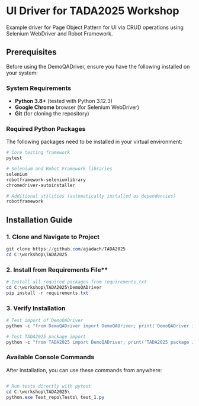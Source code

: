 # UI Driver for TADA2025 Workshop

Example driver for Page Object Pattern for UI via CRUD operations using Selenium WebDriver and Robot Framework.

## Prerequisites

Before using the DemoQADriver, ensure you have the following installed on your system:

### System Requirements
- **Python 3.8+** (tested with Python 3.12.3)
- **Google Chrome** browser (for Selenium WebDriver)
- **Git** (for cloning the repository)

### Required Python Packages

The following packages need to be installed in your virtual environment:

```bash
# Core testing framework
pytest

# Selenium and Robot Framework libraries
selenium
robotframework-seleniumlibrary
chromedriver-autoinstaller

# Additional utilities (automatically installed as dependencies)
robotframework
```

## Installation Guide

### 1. Clone and Navigate to Project
```powershell
git clone https://github.com/ajadach/TADA2025
cd C:\workshop\TADA2025
```


### 2. Install from Requirements File**
```powershell
# Install all required packages from requirements.txt
cd C:\workshop\TADA2025\DemoQADriver
pip install -r requirements.txt
```

### 3. Verify Installation
```powershell
# Test import of DemoQADriver
python -c "from DemoQADriver import DemoQADriver; print('DemoQADriver imported successfully')"

# Test TADA2025 package import
python -c "from TADA2025 import DemoQADriver; print('TADA2025 package imported successfully')"
```


### Available Console Commands
After installation, you can use these commands from anywhere:

```powershell

# Run tests directly with pytest
cd C:\workshop\TADA2025\
python.exe Test_repo\Tests\ test_1.py
```
